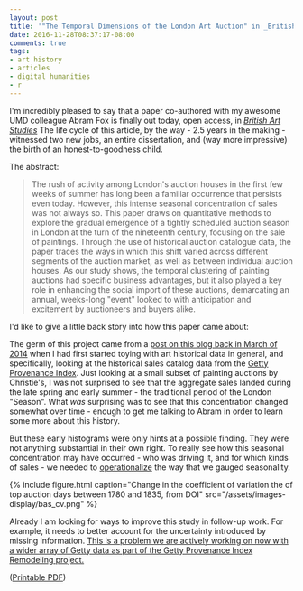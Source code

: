 ```yaml
---
layout: post
title: '"The Temporal Dimensions of the London Art Auction" in _British Art Studies_'
date: 2016-11-28T08:37:17-08:00
comments: true
tags:
- art history
- articles
- digital humanities
- r
---
```


I'm incredibly pleased to say that a paper co-authored with my awesome UMD colleague Abram Fox is finally out today, open access, in [_British Art Studies_](http://britishartstudies.ac.uk/issues/issue-index/issue-4/london-art-auction-1870-1835)
The life cycle of this article, by the way - 2.5 years in the making - witnessed two new jobs, an entire dissertation, and (way more impressive) the birth of an honest-to-goodness child.

The abstract:

>The rush of activity among London's auction houses in the first few weeks of summer has long been a familiar occurrence that persists even today. 
However, this intense seasonal concentration of sales was not always so. 
This paper draws on quantitative methods to explore the gradual emergence of a tightly scheduled auction season in London at the turn of the nineteenth century, focusing on the sale of paintings. 
Through the use of historical auction catalogue data, the paper traces the ways in which this shift varied across different segments of the auction market, as well as between individual auction houses. 
As our study shows, the temporal clustering of painting auctions had specific business advantages, but it also played a key role in enhancing the social import of these auctions, demarcating an annual, weeks-long "event" looked to with anticipation and excitement by auctioneers and buyers alike.

I'd like to give a little back story into how this paper came about:

The germ of this project came from a [post on this blog back in March of 2014](/2014/03/17/doing-the-season-historic-art-sale-calendars.html) when I had first started toying with art historical data in general, and specifically, looking at the historical sales catalog data from the [Getty Provenance Index](http://www.getty.edu/research/tools/provenance/search.html).
Just looking at a small subset of painting auctions by Christie's, I was not surprised to see that the aggregate sales landed during the late spring and early summer - the traditional period of the London "Season".
What _was_ surprising was to see that this concentration changed somewhat over time - enough to get me talking to Abram in order to learn some more about this history.

But these early histograms were only hints at a possible finding.
They were not anything substantial in their own right.
To really see how this seasonal concentration may have occurred - who was driving it, and for which kinds of sales - we needed to [operationalize]() the way that we gauged seasonality.

{% include figure.html caption="Change in the coefficient of variation the of top auction days between 1780 and 1835, from DOI" src="/assets/images-display/bas_cv.png" %}

Already I am looking for ways to improve this study in follow-up work.
For example, it needs to better account for the uncertainty introduced by missing information.
[This is a problem we are actively working on now with a wider array of Getty data as part of the Getty Provenance Index Remodeling project.](http://blogs.getty.edu/iris/metadata-specialists-share-their-challenges-defeats-and-triumphs/#matt)


([Printable PDF](http://pdf.britishartstudies.ac.uk/articles/issue-4-london-art-auction-1870-1835.pdf))
